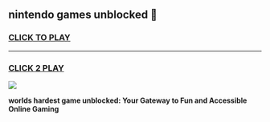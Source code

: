 
## nintendo games unblocked 👋
<h3>
<a href="https://premium.freeplayer.one?title=nintendo_games_unblocked&ref=13F">CLICK TO PLAY</a></h3>
<hr>

<h3>
<a href="https://premium.freeplayer.one?title=nintendo_games_unblocked&ref=13F">CLICK 2 PLAY</a>
  
</h3>

<a href="https://premium.freeplayer.one?title=nintendo_games_unblocked&ref=12F/"><img src="https://clearcache.store/games.png"></a>


**worlds hardest game unblocked: Your Gateway to Fun and Accessible Online Gaming**

